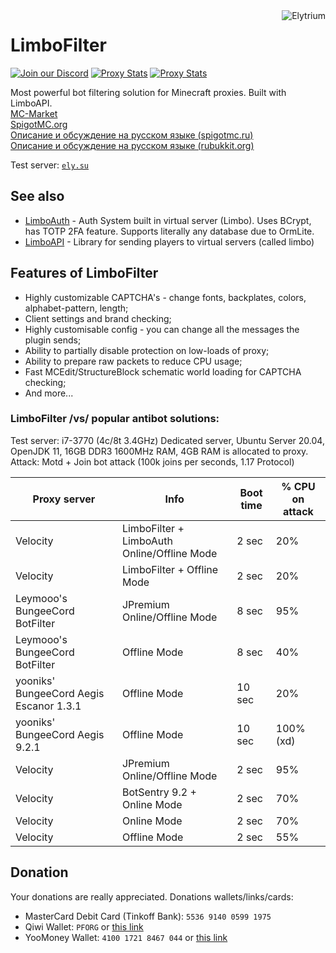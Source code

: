 <img src="https://elytrium.net/src/img/elytrium.webp" alt="Elytrium" align="right">

# LimboFilter

[![Join our Discord](https://img.shields.io/discord/775778822334709780.svg?logo=discord&label=Discord)](https://ely.su/discord)
[![Proxy Stats](https://img.shields.io/bstats/servers/13699?logo=minecraft&label=Servers)](https://bstats.org/plugin/velocity/LimboFilter/13699)
[![Proxy Stats](https://img.shields.io/bstats/players/13699?logo=minecraft&label=Players)](https://bstats.org/plugin/velocity/LimboFilter/13699)

Most powerful bot filtering solution for Minecraft proxies. Built with LimboAPI. \
[MC-Market](https://www.mc-market.org/resources/21097/) \
[SpigotMC.org](https://www.spigotmc.org/resources/limboapi-limboauth-limbofilter.95748/) \
[Описание и обсуждение на русском языке (spigotmc.ru)](https://spigotmc.ru/resources/limboapi-limboauth-limbofilter-virtualnye-servera-dlja-velocity.715/) \
[Описание и обсуждение на русском языке (rubukkit.org)](http://rubukkit.org/threads/limboapi-limboauth-limbofilter-virtualnye-servera-dlja-velocity.177904/)

Test server: [``ely.su``](https://hotmc.ru/minecraft-server-203216)

## See also

- [LimboAuth](https://github.com/Elytrium/LimboAuth) - Auth System built in virtual server (Limbo). Uses BCrypt, has TOTP 2FA feature. Supports literally any database due to OrmLite.
- [LimboAPI](https://github.com/Elytrium/LimboAPI) - Library for sending players to virtual servers (called limbo)

## Features of LimboFilter

- Highly customizable CAPTCHA's - change fonts, backplates, colors, alphabet-pattern, length;
- Client settings and brand checking;
- Highly customisable config - you can change all the messages the plugin sends;
- Ability to partially disable protection on low-loads of proxy;
- Ability to prepare raw packets to reduce CPU usage;
- Fast MCEdit/StructureBlock schematic world loading for CAPTCHA checking;
- And more...

### LimboFilter /vs/ popular antibot solutions:

Test server: i7-3770 (4c/8t 3.4GHz) Dedicated server, Ubuntu Server 20.04, OpenJDK 11, 16GB DDR3 1600MHz RAM, 4GB RAM is allocated to proxy. \
Attack: Motd + Join bot attack (100k joins per seconds, 1.17 Protocol)

| Proxy server                            | Info                                        | Boot time | % CPU on attack |
|-----------------------------------------|---------------------------------------------|-----------|-----------------|
| Velocity                                | LimboFilter + LimboAuth Online/Offline Mode | 2 sec     | 20%             |
| Velocity                                | LimboFilter + Offline Mode                  | 2 sec     | 20%             |
| Leymooo's BungeeCord BotFilter          | JPremium Online/Offline Mode                | 8 sec     | 95%             |
| Leymooo's BungeeCord BotFilter          | Offline Mode                                | 8 sec     | 40%             |
| yooniks' BungeeCord Aegis Escanor 1.3.1 | Offline Mode                                | 10 sec    | 20%             |
| yooniks' BungeeCord Aegis 9.2.1         | Offline Mode                                | 10 sec    | 100% (xd)       |
| Velocity                                | JPremium Online/Offline Mode                | 2 sec     | 95%             |
| Velocity                                | BotSentry 9.2 + Online Mode                 | 2 sec     | 70%             |
| Velocity                                | Online Mode                                 | 2 sec     | 70%             |
| Velocity                                | Offline Mode                                | 2 sec     | 55%             |

## Donation

Your donations are really appreciated. Donations wallets/links/cards:

- MasterCard Debit Card (Tinkoff Bank): ``5536 9140 0599 1975``
- Qiwi Wallet: ``PFORG`` or [this link](https://my.qiwi.com/form/Petr-YSpyiLt9c6)
- YooMoney Wallet: ``4100 1721 8467 044`` or [this link](https://yoomoney.ru/quickpay/shop-widget?writer=seller&targets=Donation&targets-hint=&default-sum=&button-text=11&payment-type-choice=on&mobile-payment-type-choice=on&hint=&successURL=&quickpay=shop&account=410017218467044)

